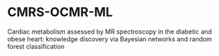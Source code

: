 # CMRS-OCMR-ML
Cardiac metabolism assessed by MR spectroscopy in the diabetic and obese heart: knowledge discovery via Bayesian networks and random forest classification
